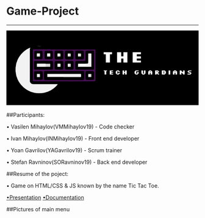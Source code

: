 # Game-Project
<hr>

<img src = "Pictures for README/Logo.png">

##Participants:


• Vasilen Mihaylov(VMMihaylov19) - Code checker

• Ivan Mihaylov(INMihaylov19) - Front end developer

• Yoan Gavrilov(YAGavrilov19) - Scrum trainer

• Stefan Ravninov(SORavninov19) - Back end developer


##Resume of the poject:

• Game on HTML/CSS & JS known by the name Tic Tac Toe.

[•Presentation](Documents/Presentation.pptx) 
[•Documentation](Documents/Documentation-Tic-Tac-Toe-game.docx)

##Pictures of main menu






